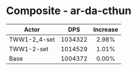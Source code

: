 # Composite - ar-da-cthun
| Actor | DPS | Increase |
|---|:---:|:---:|
|TWW1-2_4-set|1034322|2.98%|
|TWW1-2-set|1014529|1.01%|
|Base|1004372|0.00%|
